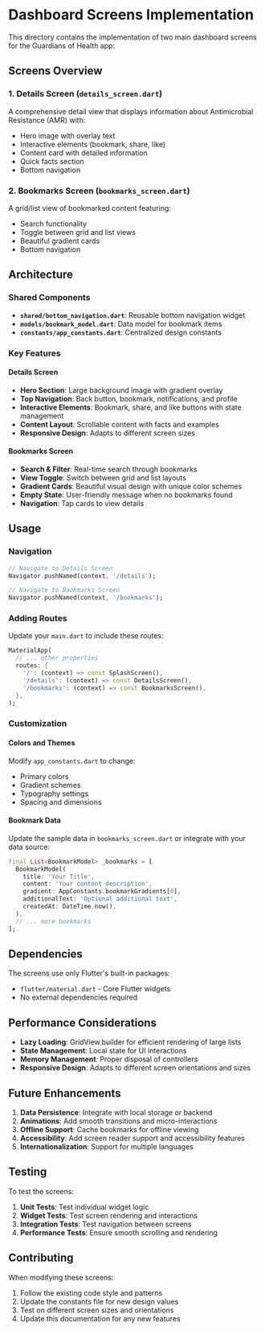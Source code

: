 # Dashboard Screens Implementation

This directory contains the implementation of two main dashboard screens for the Guardians of Health app:

## Screens Overview

### 1. Details Screen (`details_screen.dart`)
A comprehensive detail view that displays information about Antimicrobial Resistance (AMR) with:
- Hero image with overlay text
- Interactive elements (bookmark, share, like)
- Content card with detailed information
- Quick facts section
- Bottom navigation

### 2. Bookmarks Screen (`bookmarks_screen.dart`)
A grid/list view of bookmarked content featuring:
- Search functionality
- Toggle between grid and list views
- Beautiful gradient cards
- Bottom navigation

## Architecture

### Shared Components
- **`shared/bottom_navigation.dart`**: Reusable bottom navigation widget
- **`models/bookmark_model.dart`**: Data model for bookmark items
- **`constants/app_constants.dart`**: Centralized design constants

### Key Features

#### Details Screen
- **Hero Section**: Large background image with gradient overlay
- **Top Navigation**: Back button, bookmark, notifications, and profile
- **Interactive Elements**: Bookmark, share, and like buttons with state management
- **Content Layout**: Scrollable content with facts and examples
- **Responsive Design**: Adapts to different screen sizes

#### Bookmarks Screen
- **Search & Filter**: Real-time search through bookmarks
- **View Toggle**: Switch between grid and list layouts
- **Gradient Cards**: Beautiful visual design with unique color schemes
- **Empty State**: User-friendly message when no bookmarks found
- **Navigation**: Tap cards to view details

## Usage

### Navigation
```dart
// Navigate to Details Screen
Navigator.pushNamed(context, '/details');

// Navigate to Bookmarks Screen
Navigator.pushNamed(context, '/bookmarks');
```

### Adding Routes
Update your `main.dart` to include these routes:

```dart
MaterialApp(
  // ... other properties
  routes: {
    '/': (context) => const SplashScreen(),
    '/details': (context) => const DetailsScreen(),
    '/bookmarks': (context) => const BookmarksScreen(),
  },
);
```

### Customization

#### Colors and Themes
Modify `app_constants.dart` to change:
- Primary colors
- Gradient schemes
- Typography settings
- Spacing and dimensions

#### Bookmark Data
Update the sample data in `bookmarks_screen.dart` or integrate with your data source:

```dart
final List<BookmarkModel> _bookmarks = [
  BookmarkModel(
    title: 'Your Title',
    content: 'Your content description',
    gradient: AppConstants.bookmarkGradients[0],
    additionalText: 'Optional additional text',
    createdAt: DateTime.now(),
  ),
  // ... more bookmarks
];
```

## Dependencies

The screens use only Flutter's built-in packages:
- `flutter/material.dart` - Core Flutter widgets
- No external dependencies required

## Performance Considerations

- **Lazy Loading**: GridView.builder for efficient rendering of large lists
- **State Management**: Local state for UI interactions
- **Memory Management**: Proper disposal of controllers
- **Responsive Design**: Adapts to different screen orientations and sizes

## Future Enhancements

1. **Data Persistence**: Integrate with local storage or backend
2. **Animations**: Add smooth transitions and micro-interactions
3. **Offline Support**: Cache bookmarks for offline viewing
4. **Accessibility**: Add screen reader support and accessibility features
5. **Internationalization**: Support for multiple languages

## Testing

To test the screens:

1. **Unit Tests**: Test individual widget logic
2. **Widget Tests**: Test screen rendering and interactions
3. **Integration Tests**: Test navigation between screens
4. **Performance Tests**: Ensure smooth scrolling and rendering

## Contributing

When modifying these screens:
1. Follow the existing code style and patterns
2. Update the constants file for new design values
3. Test on different screen sizes and orientations
4. Update this documentation for any new features 